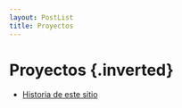 ```yaml
---
layout: PostList 
title: Proyectos
---
```

# Proyectos {.inverted}

* [Historia de este sitio](./historia-de-este-sitio/)
